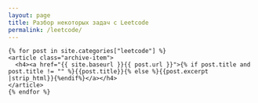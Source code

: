 ```yaml
---
layout: page
title: Разбор некоторых задач с Leetcode
permalink: /leetcode/
---
```


<div id="archives">
  <div class="archive-group">
    
    {% for post in site.categories["leetcode"] %}
    <article class="archive-item">
      <h4><a href="{{ site.baseurl }}{{ post.url }}">{% if post.title and post.title != "" %}{{post.title}}{% else %}{{post.excerpt |strip_html}}{%endif%}</a></h4>
    </article>
    {% endfor %}
  </div>
</div>
